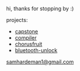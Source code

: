 hi, thanks for stopping by :)

projects:
- [capstone](https://github.com/samhardeman/foodcameras-capstone)
- [compiler](https://github.com/samhardeman/compiler-with-go)
- [chorusfruit](https://github.com/samhardeman/chorusfruit)
- [bluetooth-unlock](https://github.com/samhardeman/bluetooth-unlock)

[samhardeman1@gmail.com](mailto:samhardeman1@gmail.com)
